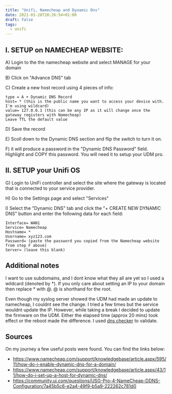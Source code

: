 ```yaml
---
title: "Unifi, Namecheap and Dynamic Dns"
date: 2021-03-28T20:26:54+01:00
draft: false
tags:
  - unifi
---
```


## I. SETUP on NAMECHEAP WEBSITE:
A) Login to the the namecheap website and select MANAGE for your domain

B) Click on "Advance DNS" tab

C) Create a new host record using 4 pieces of info:

    type = A + Dynamic DNS Record
    host= * (this is the public name you want to access your device with. I'm using wildcard)
    value= 127.0.0.1 (this can be any IP as it will change once the gateway registers with Namecheap)
    Leave TTL the default value
D) Save the record

E) Scoll down to the Dynamic DNS section and flip the switch to turn it on.

F) it will produce a password in the "Dynamic DNS Password" field. Highlight and COPY this password. You will need it to setup your UDM pro.

## II. SETUP your Unifi OS
G) Login to UniFi controller and select the site where the gateway is located that is connected to your service provider.

H) Go to the Settings page and select "Services"

I) Select the "Dynamic DNS" tab and click the "+ CREATE NEW DYNAMIC DNS" button and enter the following data for each field:

    Interface= WAN1
    Service= Namecheap
    Hostname= *
    Username= xyz123.com
    Password= (paste the password you copied from the Namecheap website from step F above)
    Server= (leave this blank)

## Additional notes

I want to use subdomains, and I dont know what they all are yet so I used a wildcard (denoted by *). If you only care about setting an IP to your domain then replace * with @. @ is shorthand for the root. 

Even though my syslog server showed the UDM had made an update to namecheap, I couldnt see the change. I tried a few times but the service wouldnt update the IP. However, while taking a break I decided to update the firmware on the UDM. Either the elapsed time (approx 20 mins) took effect or the reboot made the difference. I used [dns checker](https://dnschecker.org/) to validate.

## Sources

On my journey a few useful posts were found. You can find the links below:

* https://www.namecheap.com/support/knowledgebase/article.aspx/595/11/how-do-i-enable-dynamic-dns-for-a-domain/
* https://www.namecheap.com/support/knowledgebase/article.aspx/43/11/how-do-i-set-up-a-host-for-dynamic-dns/
* https://community.ui.com/questions/USG-Pro-4-NameCheap-DDNS-Configuration/7a45b5c6-e2a4-49f9-b5a9-222262c781d0
